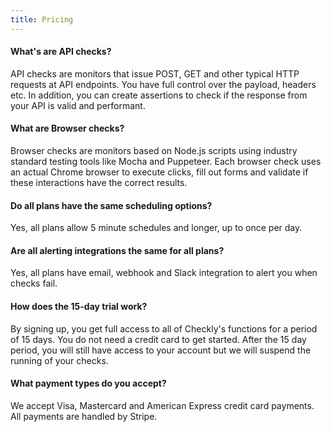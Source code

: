 ```yaml
---
title: Pricing
---
```

#### What's are API checks?

API checks are monitors that issue POST, GET and other typical HTTP requests at API endpoints. You have full control
over the payload, headers etc. In addition, you can create assertions to check if the response from your
API is valid and performant.

#### What are Browser checks?

Browser checks are monitors based on Node.js scripts using industry standard testing tools like Mocha and Puppeteer.
Each browser check uses an actual Chrome browser to execute clicks, fill out forms and validate if these interactions have 
the correct results.

#### Do all plans have the same scheduling options?

Yes, all plans allow 5 minute schedules and longer, up to once per day.

<split>


#### Are all alerting integrations the same for all plans?

Yes, all plans have email, webhook and Slack integration to alert you when checks fail.

#### How does the 15-day trial work?
By signing up, you get full access to all of Checkly's functions for a period of 15 days. You do not need a credit card
to get started. After the 15 day period, you will still have access to your account but we will suspend the running of 
your checks.

#### What payment types do you accept?

We accept Visa, Mastercard and American Express credit card payments. All payments are handled by Stripe.
